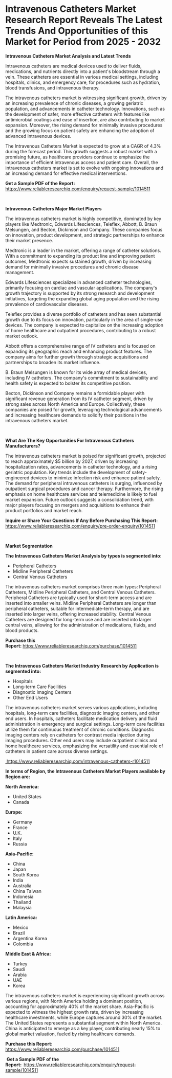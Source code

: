 <p><h1>Intravenous Catheters Market Research Report Reveals The Latest Trends And Opportunities of this Market for Period from 2025 - 2032</h1></p><p><strong>Intravenous Catheters Market Analysis and Latest Trends</strong></p>
<p><p>Intravenous catheters are medical devices used to deliver fluids, medications, and nutrients directly into a patient's bloodstream through a vein. These catheters are essential in various medical settings, including hospitals, clinics, and emergency care, for procedures such as hydration, blood transfusions, and intravenous therapy. </p><p>The intravenous catheters market is witnessing significant growth, driven by an increasing prevalence of chronic diseases, a growing geriatric population, and advancements in catheter technology. Innovations, such as the development of safer, more effective catheters with features like antimicrobial coatings and ease of insertion, are also contributing to market expansion. Moreover, the rising demand for minimally invasive procedures and the growing focus on patient safety are enhancing the adoption of advanced intravenous devices.</p><p>The Intravenous Catheters Market is expected to grow at a CAGR of 4.3% during the forecast period. This growth suggests a robust market with a promising future, as healthcare providers continue to emphasize the importance of efficient intravenous access and patient care. Overall, the intravenous catheters market is set to evolve with ongoing innovations and an increasing demand for effective medical interventions.</p></p>
<p><strong>Get a Sample PDF of the Report:&nbsp;</strong> <a href="https://www.reliableresearchiq.com/enquiry/request-sample/1014511?utm_campaign=3098&utm_medium=2&utm_source=Github&utm_content=ia&utm_term=17042025&utm_id=intravenous-catheters">https://www.reliableresearchiq.com/enquiry/request-sample/1014511</a></p>
<p>&nbsp;</p>
<p><strong>Intravenous Catheters Major Market Players</strong></p>
<p><p>The intravenous catheters market is highly competitive, dominated by key players like Medtronic, Edwards Lifesciences, Teleflex, Abbott, B. Braun Melsungen, and Becton, Dickinson and Company. These companies focus on innovation, product development, and strategic partnerships to enhance their market presence.</p><p>Medtronic is a leader in the market, offering a range of catheter solutions. With a commitment to expanding its product line and improving patient outcomes, Medtronic expects sustained growth, driven by increasing demand for minimally invasive procedures and chronic disease management. </p><p>Edwards Lifesciences specializes in advanced catheter technologies, primarily focusing on cardiac and vascular applications. The company's growth trajectory is supported by its strong research and development initiatives, targeting the expanding global aging population and the rising prevalence of cardiovascular diseases.</p><p>Teleflex provides a diverse portfolio of catheters and has seen substantial growth due to its focus on innovation, particularly in the area of single-use devices. The company is expected to capitalize on the increasing adoption of home healthcare and outpatient procedures, contributing to a robust market outlook.</p><p>Abbott offers a comprehensive range of IV catheters and is focused on expanding its geographic reach and enhancing product features. The company aims for further growth through strategic acquisitions and partnerships to broaden its market influence.</p><p>B. Braun Melsungen is known for its wide array of medical devices, including IV catheters. The company's commitment to sustainability and health safety is expected to bolster its competitive position. </p><p>Becton, Dickinson and Company remains a formidable player with significant revenue generation from its IV catheter segment, driven by strong sales across North America and Europe. Collectively, these companies are poised for growth, leveraging technological advancements and increasing healthcare demands to solidify their positions in the intravenous catheters market.</p></p>
<p>&nbsp;</p>
<p><strong>What Are The Key Opportunities For Intravenous Catheters Manufacturers?</strong></p>
<p><p>The intravenous catheters market is poised for significant growth, projected to reach approximately $5 billion by 2027, driven by increasing hospitalization rates, advancements in catheter technology, and a rising geriatric population. Key trends include the development of safety-engineered devices to minimize infection risk and enhance patient safety. The demand for peripheral intravenous catheters is surging, influenced by outpatient surgical procedures and cancer therapy. Furthermore, the rising emphasis on home healthcare services and telemedicine is likely to fuel market expansion. Future outlook suggests a consolidation trend, with major players focusing on mergers and acquisitions to enhance their product portfolios and market reach.</p></p>
<p><strong>Inquire or Share Your Questions If Any Before Purchasing This Report:</strong> <a href="https://www.reliableresearchiq.com/enquiry/pre-order-enquiry/1014511?utm_campaign=3098&utm_medium=2&utm_source=Github&utm_content=ia&utm_term=17042025&utm_id=intravenous-catheters">https://www.reliableresearchiq.com/enquiry/pre-order-enquiry/1014511</a></p>
<p>&nbsp;</p>
<p><strong>Market Segmentation</strong></p>
<p><strong>The Intravenous Catheters Market Analysis by types is segmented into:</strong></p>
<p><ul><li>Peripheral Catheters</li><li>Midline Peripheral Catheters</li><li>Central Venous Catheters</li></ul></p>
<p><p>The intravenous catheters market comprises three main types: Peripheral Catheters, Midline Peripheral Catheters, and Central Venous Catheters. Peripheral Catheters are typically used for short-term access and are inserted into smaller veins. Midline Peripheral Catheters are longer than peripheral catheters, suitable for intermediate-term therapy, and are inserted into larger veins, offering increased stability. Central Venous Catheters are designed for long-term use and are inserted into larger central veins, allowing for the administration of medications, fluids, and blood products.</p></p>
<p><strong>Purchase this Report:&nbsp;</strong><a href="https://www.reliableresearchiq.com/purchase/1014511?utm_campaign=3098&utm_medium=2&utm_source=Github&utm_content=ia&utm_term=17042025&utm_id=intravenous-catheters">https://www.reliableresearchiq.com/purchase/1014511</a></p>
<p>&nbsp;</p>
<p><strong>The Intravenous Catheters Market Industry Research by Application is segmented into:</strong></p>
<p><ul><li>Hospitals</li><li>Long-term Care Facilities</li><li>Diagnostic Imaging Centers</li><li>Other End Users</li></ul></p>
<p><p>The intravenous catheters market serves various applications, including hospitals, long-term care facilities, diagnostic imaging centers, and other end users. In hospitals, catheters facilitate medication delivery and fluid administration in emergency and surgical settings. Long-term care facilities utilize them for continuous treatment of chronic conditions. Diagnostic imaging centers rely on catheters for contrast media injection during imaging procedures. Other end users may include outpatient clinics and home healthcare services, emphasizing the versatility and essential role of catheters in patient care across diverse settings.</p></p>
<p><a href="https://www.reliableresearchiq.com/intravenous-catheters-r1014511?utm_campaign=3098&utm_medium=2&utm_source=Github&utm_content=ia&utm_term=17042025&utm_id=intravenous-catheters">&nbsp;https://www.reliableresearchiq.com/intravenous-catheters-r1014511</a></p>
<p><strong>In terms of Region, the Intravenous Catheters Market Players available by Region are:</strong></p>
<p>
    <p> <strong> North America: </strong>
        <ul>
            <li>United States</li>
            <li>Canada</li>
        </ul>
        </p> 
    <p> <strong> Europe: </strong>
        <ul>
            <li>Germany</li>
            <li>France</li>
            <li>U.K.</li>
            <li>Italy</li>
            <li>Russia</li>
        </ul>
        </p> 
    <p> <strong> Asia-Pacific: </strong>
        <ul>
            <li>China</li>
            <li>Japan</li>
            <li>South Korea</li>
            <li>India</li>
            <li>Australia</li>
            <li>China Taiwan</li>
            <li>Indonesia</li>
            <li>Thailand</li>
            <li>Malaysia</li>
        </ul>
        </p> 
    <p> <strong> Latin America: </strong>
        <ul>
            <li>Mexico</li>
            <li>Brazil</li>
            <li>Argentina Korea</li>
            <li>Colombia</li>
        </ul>
        </p> 
    <p> <strong> Middle East & Africa: </strong>
        <ul>
            <li>Turkey</li>
            <li>Saudi</li>
            <li>Arabia</li>
            <li>UAE</li>
            <li>Korea</li>
        </ul>
    </p>
    </p>
<p><p>The intravenous catheters market is experiencing significant growth across various regions, with North America holding a dominant position, accounting for approximately 40% of the market share. Asia-Pacific is expected to witness the highest growth rate, driven by increasing healthcare investments, while Europe captures around 30% of the market. The United States represents a substantial segment within North America. China is anticipated to emerge as a key player, contributing nearly 15% to global market valuation, fueled by rising healthcare demands.</p></p>
<p><strong>Purchase this Report: </strong><a href="https://www.reliableresearchiq.com/purchase/1014511?utm_campaign=3098&utm_medium=2&utm_source=Github&utm_content=ia&utm_term=17042025&utm_id=intravenous-catheters">https://www.reliableresearchiq.com/purchase/1014511</a></p>
<p>&nbsp;<strong>Get a Sample PDF of the Report:&nbsp;&nbsp;</strong><a href="https://www.reliableresearchiq.com/enquiry/request-sample/1014511?utm_campaign=3098&utm_medium=2&utm_source=Github&utm_content=ia&utm_term=17042025&utm_id=intravenous-catheters">https://www.reliableresearchiq.com/enquiry/request-sample/1014511</a></p>
<p><strong></strong></p>
<p><p></p><p></p><p></p></p>